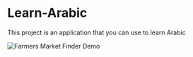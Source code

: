 # Learn-Arabic
This project is an application that you can use to learn Arabic

![Farmers Market Finder Demo](demo/20210125_135325[1].gif)
